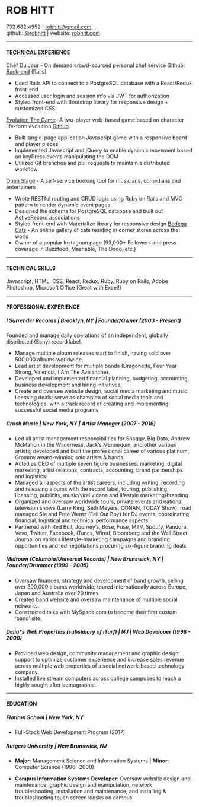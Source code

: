 # ROB HITT
732.682.4952 | <robhitt@gmail.com>  
github: [@robhitt](http://www.github.com/robhitt) | website: [robhitt.com](http://www.robhitt.com)

---

#### TECHNICAL EXPERIENCE
[Chef Du Jour](https://github.com/robhitt/chef-du-jour-react)​ \- On demand crowd-sourced personal chef service Github: [Back-end](https://github.com/Joll59/chef-du-jour-rails-api) (Rails)
* Used Rails API to connect to a PostgreSQL database with a React/Redux front-end
* Accessed user login and session info via JWT for authorization
* Styled front-end with Bootstrap library for responsive design + customized CSS

[Evolution The Game](https://robhitt.github.io/evolution/)​ \- A two-player web-based game based on character life-form evolution [Github](https://github.com/robhitt/evolution)
* Built single-page application Javascript game with a responsive board and player pieces
* Implemented Javascript and jQuery to enable dynamic movement based on keyPress events manipulating the DOM
* Utilized Git branches and pull requests to maintain a distributed workflow

[Open Stage](https://github.com/cy2003/openstage)​ \- A self-service booking tool for musicians, comedians and entertainers
* Wrote RESTful routing and CRUD logic using Ruby on Rails and MVC pattern to render dynamic event pages
* Designed the schema for PostgreSQL database and built out ActiveRecord associations
* Styled front-end with Materialize library for responsive design
[Bodega Cats](http://www.bodegacats.nyc)​ \- An online gallery of cats residing in corner stores across the world
* Owner of a popular Instagram page (93,000+ Followers and press coverage in Buzzfeed, Mashable, The Dodo, etc.)

---

#### TECHNICAL SKILLS
Javascript, HTML, CSS, React, Redux, Ruby, Ruby on Rails, Adobe Photoshop, Microsoft Office (Great with Excel!)

---

#### PROFESSIONAL EXPERIENCE
##### I Surrender Records | Brooklyn, NY | Founder/Owner (2003 - Present)
Founded and manage daily operations of an independent, globally distributed (Sony) record label.
* Manage multiple album releases start to finish, having sold over 500,000 albums worldwide.
* Lead artist development for multiple bands (Dragonette, Four Year Strong, Valencia, I Am The Avalanche).
* Developed and implemented financial planning, budgeting, accounting, business development and hiring initiatives.
* Create and oversee website design, social media marketing and music licensing deals; serve as champion of social
media tools and technologies, with a track record of creating and implementing successful social media programs.


##### Crush Music | New York, NY | Artist Manager (2007 - 2016)
* Led all artist management responsibilities for Shaggy, Big Data, Andrew McMahon in the Wilderness, Jack’s
Mannequin, and other various artists; developed and built the professional career of various platinum, Grammy
award-winning solo artists & bands.
* Acted as CEO of multiple seven figure businesses: marketing, digital marketing, artist relations, contracts, accounting,
brand partnerships and logistics.
* Managed all aspects of the artist careers, including writing, recording and releasing albums with the record label,
touring, publishing, licensing, publicity, music/viral videos and lifestyle marketing/branding
* Organized and oversaw worldwide tours, private events and national television shows (Larry King, Seth Meyers,
CONAN, TODAY Show); road managed Sia and Pete Wentz (Fall Out Boy) for DJ events, coordinating financial,
logistical and technical performance aspects.
* Partnered with Red Bull, Journey’s, Bose, Fuse, MTV, Spotify, Pandora, Vevo, Twitter, Facebook, iTunes, Wired,
Bloomberg and the Wall Street Journal on various lifestyle-marketing campaigns and branding opportunities and led negotiations procuring six-figure branding deals.

##### Midtown (Columbia/Universal Records) | New Brunswick, NY | Founder/Drummer (1999 - 2005)
* Oversaw finances, strategy and development of band growth, selling over 300,000 albums worldwide; toured
internationally across Europe, Japan and Australia over 20 times.
* Created band website and oversaw maintenance of multiple social networks.
* Constructed talks with MySpace.com to become their first custom ‘band’ site.

##### Delia\*s Web Properties (subsidiary of iTurf) | NJ | Web Developer (1998 - 2000)
* Provided web design, community management and graphic design support to optimize customer experience
 and increase sales revenue across multiple web properties of a social network-based technology company.
* Installed live stream computers across college campuses to reach a highly sought after demographic.

---

#### EDUCATION
##### Flatiron School | New York, NY
* Full-Stack Web Development Program (2017)

##### Rutgers​ University | New Brunswick, NJ
* **Major**: Management Science and Information Systems | **Minor**: Computer Science (1996 -2000)


* **Campus Information Systems Developer**: ​Oversaw website design and maintenance, graphic design and
manipulation, network troubleshooting, installation and maintenance, and installing & troubleshooting touch screen kiosks on campus
